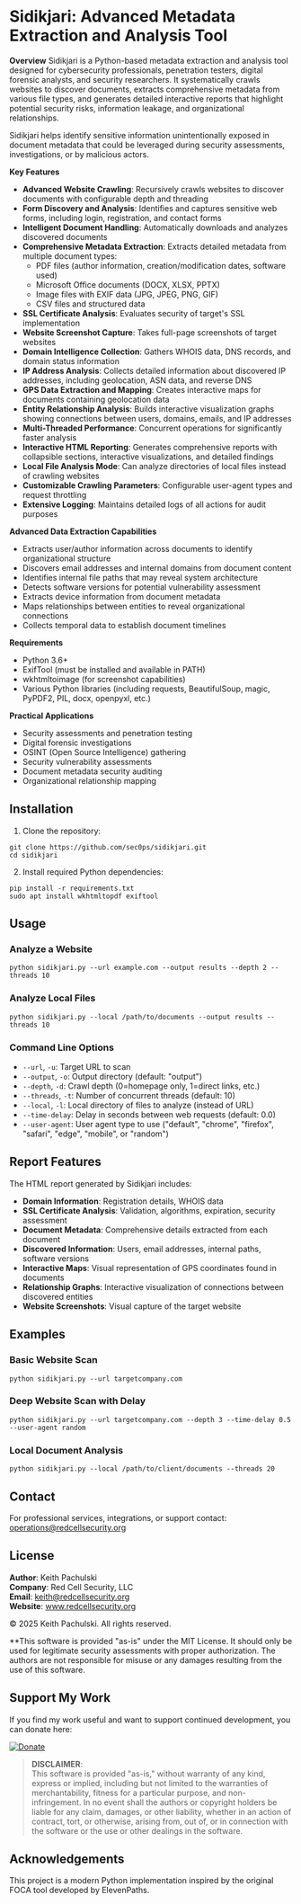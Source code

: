 # Sidikjari: Advanced Metadata Extraction and Analysis Tool

**Overview**
Sidikjari is a Python-based metadata extraction and analysis tool designed for cybersecurity professionals, penetration testers, digital forensic analysts, and security researchers. It systematically crawls websites to discover documents, extracts comprehensive metadata from various file types, and generates detailed interactive reports that highlight potential security risks, information leakage, and organizational relationships.

Sidikjari helps identify sensitive information unintentionally exposed in document metadata that could be leveraged during security assessments, investigations, or by malicious actors.

**Key Features**

* **Advanced Website Crawling**: Recursively crawls websites to discover documents with configurable depth and threading
* **Form Discovery and Analysis**: Identifies and captures sensitive web forms, including login, registration, and contact forms
* **Intelligent Document Handling**: Automatically downloads and analyzes discovered documents
* **Comprehensive Metadata Extraction**: Extracts detailed metadata from multiple document types:
  * PDF files (author information, creation/modification dates, software used)
  * Microsoft Office documents (DOCX, XLSX, PPTX)
  * Image files with EXIF data (JPG, JPEG, PNG, GIF)
  * CSV files and structured data
* **SSL Certificate Analysis**: Evaluates security of target's SSL implementation
* **Website Screenshot Capture**: Takes full-page screenshots of target websites
* **Domain Intelligence Collection**: Gathers WHOIS data, DNS records, and domain status information
* **IP Address Analysis**: Collects detailed information about discovered IP addresses, including geolocation, ASN data, and reverse DNS
* **GPS Data Extraction and Mapping**: Creates interactive maps for documents containing geolocation data
* **Entity Relationship Analysis**: Builds interactive visualization graphs showing connections between users, domains, emails, and IP addresses
* **Multi-Threaded Performance**: Concurrent operations for significantly faster analysis
* **Interactive HTML Reporting**: Generates comprehensive reports with collapsible sections, interactive visualizations, and detailed findings
* **Local File Analysis Mode**: Can analyze directories of local files instead of crawling websites
* **Customizable Crawling Parameters**: Configurable user-agent types and request throttling
* **Extensive Logging**: Maintains detailed logs of all actions for audit purposes

**Advanced Data Extraction Capabilities**

* Extracts user/author information across documents to identify organizational structure
* Discovers email addresses and internal domains from document content
* Identifies internal file paths that may reveal system architecture
* Detects software versions for potential vulnerability assessment
* Extracts device information from document metadata
* Maps relationships between entities to reveal organizational connections
* Collects temporal data to establish document timelines

**Requirements**
* Python 3.6+
* ExifTool (must be installed and available in PATH)
* wkhtmltoimage (for screenshot capabilities)
* Various Python libraries (including requests, BeautifulSoup, magic, PyPDF2, PIL, docx, openpyxl, etc.)

**Practical Applications**
* Security assessments and penetration testing
* Digital forensic investigations
* OSINT (Open Source Intelligence) gathering
* Security vulnerability assessments
* Document metadata security auditing
* Organizational relationship mapping

## Installation

1. Clone the repository:
```
git clone https://github.com/sec0ps/sidikjari.git
cd sidikjari
```

2. Install required Python dependencies:
```
pip install -r requirements.txt
sudo apt install wkhtmltopdf exiftool
```

## Usage

### Analyze a Website

```
python sidikjari.py --url example.com --output results --depth 2 --threads 10
```

### Analyze Local Files

```
python sidikjari.py --local /path/to/documents --output results --threads 10
```

### Command Line Options

- `--url`, `-u`: Target URL to scan
- `--output`, `-o`: Output directory (default: "output")
- `--depth`, `-d`: Crawl depth (0=homepage only, 1=direct links, etc.)
- `--threads`, `-t`: Number of concurrent threads (default: 10)
- `--local`, `-l`: Local directory of files to analyze (instead of URL)
- `--time-delay`: Delay in seconds between web requests (default: 0.0)
- `--user-agent`: User agent type to use ("default", "chrome", "firefox", "safari", "edge", "mobile", or "random")

## Report Features

The HTML report generated by Sidikjari includes:

- **Domain Information**: Registration details, WHOIS data
- **SSL Certificate Analysis**: Validation, algorithms, expiration, security assessment
- **Document Metadata**: Comprehensive details extracted from each document
- **Discovered Information**: Users, email addresses, internal paths, software versions
- **Interactive Maps**: Visual representation of GPS coordinates found in documents
- **Relationship Graphs**: Interactive visualization of connections between discovered entities
- **Website Screenshots**: Visual capture of the target website

## Examples

### Basic Website Scan
```
python sidikjari.py --url targetcompany.com
```

### Deep Website Scan with Delay
```
python sidikjari.py --url targetcompany.com --depth 3 --time-delay 0.5 --user-agent random
```

### Local Document Analysis
```
python sidikjari.py --local /path/to/client/documents --threads 20
```

## Contact
For professional services, integrations, or support contact: operations@redcellsecurity.org

## License

**Author**: Keith Pachulski  
**Company**: Red Cell Security, LLC  
**Email**: keith@redcellsecurity.org  
**Website**: www.redcellsecurity.org  

© 2025 Keith Pachulski. All rights reserved.

**This software is provided "as-is" under the MIT License. It should only be used for legitimate security assessments with proper authorization. The authors are not responsible for misuse or any damages resulting from the use of this software.

## Support My Work

If you find my work useful and want to support continued development, you can donate here:

[![Donate](https://img.shields.io/badge/Donate-PayPal-blue.svg)](https://paypal.me/sec0ps)

> **DISCLAIMER**:  
> This software is provided "as-is," without warranty of any kind, express or implied, including but not limited to the warranties of merchantability, fitness for a particular purpose, and non-infringement. In no event shall the authors or copyright holders
> be liable for any claim, damages, or other liability, whether in an action of contract, tort, or otherwise, arising from, out of, or in connection with the software or the use or other dealings in the software.


## Acknowledgements

This project is a modern Python implementation inspired by the original FOCA tool developed by ElevenPaths.

